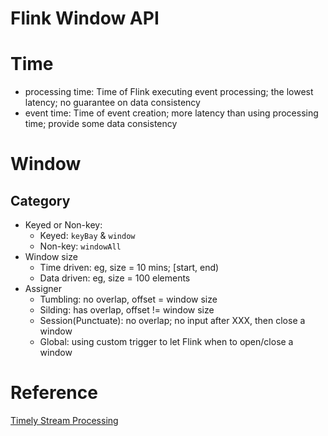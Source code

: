 # Flink Window API

# Time
- processing time: Time of Flink executing event processing; the lowest latency; no guarantee on data consistency
- event time: Time of event creation; more latency than using processing time; provide some data consistency

# Window
## Category
- Keyed or Non-key:
    - Keyed: `keyBay` & `window`
    - Non-key: `windowAll`
- Window size
    - Time driven: eg, size = 10 mins; [start, end)
    - Data driven: eg, size = 100 elements
- Assigner
    - Tumbling: no overlap, offset = window size
    - Silding: has overlap, offset != window size
    - Session(Punctuate): no overlap; no input after XXX, then close a window
    - Global: using custom trigger to let Flink when to open/close a window

# Reference
[Timely Stream Processing](https://nightlies.apache.org/flink/flink-docs-release-1.14/docs/concepts/time/)